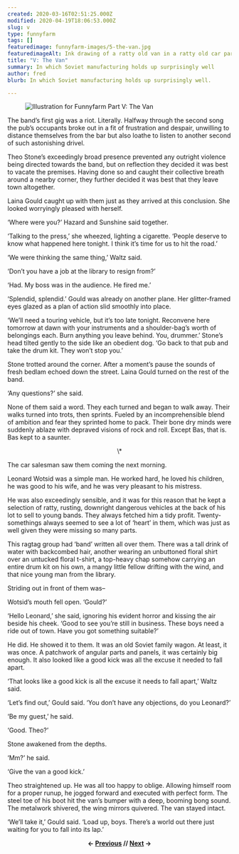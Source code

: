 ```yaml
---
created: 2020-03-16T02:51:25.000Z
modified: 2020-04-19T18:06:53.000Z
slug: v
type: funnyfarm
tags: []
featuredimage: funnyfarm-images/5-the-van.jpg
featuredimageAlt: Ink drawing of a ratty old van in a ratty old car park
title: "V: The Van"
summary: In which Soviet manufacturing holds up surprisingly well
author: fred
blurb: In which Soviet manufacturing holds up surprisingly well.

---
```


<figure class="wide">
  <img src="funnyfarm-images/5-the-van.jpg" alt="Illustration for Funnyfarm Part V: The Van" />
  <figcaption></figcaption>
</figure>

The band’s first gig was a riot. Literally. Halfway through the second song the pub’s occupants broke out in a fit of frustration and despair, unwilling to distance themselves from the bar but also loathe to listen to another second of such astonishing drivel.

Theo Stone’s exceedingly broad presence prevented any outright violence being directed towards the band, but on reflection they decided it was best to vacate the premises. Having done so and caught their collective breath around a nearby corner, they further decided it was best that they leave town altogether.

Laina Gould caught up with them just as they arrived at this conclusion. She looked worryingly pleased with herself.

‘Where were you?’ Hazard and Sunshine said together.

‘Talking to the press,’ she wheezed, lighting a cigarette. ‘People deserve to know what happened here tonight. I think it’s time for us to hit the road.’

‘We were thinking the same thing,’ Waltz said.

‘Don’t you have a job at the library to resign from?’

‘Had. My boss was in the audience. He fired me.’

‘Splendid, splendid.’ Gould was already on another plane. Her glitter-framed eyes glazed as a plan of action slid smoothly into place.

‘We’ll need a touring vehicle, but it’s too late tonight. Reconvene here tomorrow at dawn with your instruments and a shoulder-bag’s worth of belongings each. Burn anything you leave behind. You, drummer.’ Stone’s head tilted gently to the side like an obedient dog. ‘Go back to that pub and take the drum kit. They won’t stop you.’

Stone trotted around the corner. After a moment’s pause the sounds of fresh bedlam echoed down the street. Laina Gould turned on the rest of the band.

‘Any questions?’ she said.

None of them said a word. They each turned and began to walk away. Their walks turned into trots, then sprints. Fueled by an incomprehensible blend of ambition and fear they sprinted home to pack. Their bone dry minds were suddenly ablaze with depraved visions of rock and roll. Except Bas, that is. Bas kept to a saunter.

<center>\*</center>

The car salesman saw them coming the next morning.

Leonard Wotsid was a simple man. He worked hard, he loved his children, he was good to his wife, and he was very pleasant to his mistress.

He was also exceedingly sensible, and it was for this reason that he kept a selection of ratty, rusting, downright dangerous vehicles at the back of his lot to sell to young bands. They always fetched him a tidy profit. Twenty-somethings always seemed to see a lot of ‘heart’ in them, which was just as well given they were missing so many parts.

This ragtag group had ‘band’ written all over them. There was a tall drink of water with backcombed hair, another wearing an unbuttoned floral shirt over an untucked floral t-shirt, a top-heavy chap somehow carrying an entire drum kit on his own, a mangy little fellow drifting with the wind, and that nice young man from the library.

Striding out in front of them was–

Wotsid’s mouth fell open. ‘Gould?’

‘Hello Leonard,’ she said, ignoring his evident horror and kissing the air beside his cheek. ‘Good to see you’re still in business. These boys need a ride out of town. Have you got something suitable?’

He did. He showed it to them. It was an old Soviet family wagon. At least, it was once. A patchwork of angular parts and panels, it was certainly big enough. It also looked like a good kick was all the excuse it needed to fall apart.

‘That looks like a good kick is all the excuse it needs to fall apart,’ Waltz said.

‘Let’s find out,’ Gould said. ‘You don’t have any objections, do you Leonard?’

‘Be my guest,’ he said.

‘Good. Theo?’

Stone awakened from the depths.

‘Mm?’ he said.

‘Give the van a good kick.’

Theo straightened up. He was all too happy to oblige. Allowing himself room for a proper runup, he jogged forward and executed with perfect form. The steel toe of his boot hit the van’s bumper with a deep, booming bong sound. The metalwork shivered, the wing mirrors quivered. The van stayed intact.

‘We’ll take it,’ Gould said. ‘Load up, boys. There’s a world out there just waiting for you to fall into its lap.’

<center><p><strong>← <a href="funnyfarm/iv/">Previous</a> // <a href="funnyfarm/vi/">Next</a> →</strong></p></center>
